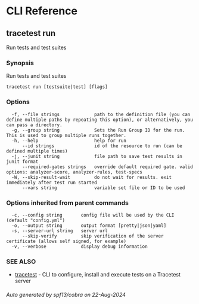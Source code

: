 # CLI Reference
## tracetest run

Run tests and test suites

### Synopsis

Run tests and test suites

```
tracetest run [testsuite|test] [flags]
```

### Options

```
  -f, --file strings             path to the definition file (you can define multiple paths by repeating this option), or alternatively, you can pass a directory.
  -g, --group string             Sets the Run Group ID for the run. This is used to group multiple runs together.
  -h, --help                     help for run
      --id strings               id of the resource to run (can be defined multiple times)
  -j, --junit string             file path to save test results in junit format
      --required-gates strings   override default required gate. valid options: analyzer-score, analyzer-rules, test-specs
  -W, --skip-result-wait         do not wait for results. exit immediately after test run started
      --vars string              variable set file or ID to be used
```

### Options inherited from parent commands

```
  -c, --config string       config file will be used by the CLI (default "config.yml")
  -o, --output string       output format [pretty|json|yaml]
  -s, --server-url string   server url
      --skip-verify         skip verification of the server certificate (allows self signed, for example)
  -v, --verbose             display debug information
```

### SEE ALSO

* [tracetest](tracetest.md)	 - CLI to configure, install and execute tests on a Tracetest server

###### Auto generated by spf13/cobra on 22-Aug-2024
